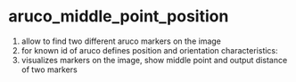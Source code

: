 # aruco_middle_point_position

1. allow to find two different aruco markers on the image
2. for known id of aruco defines position and orientation characteristics:
3. visualizes markers on the image, show middle point and output distance of two markers 
